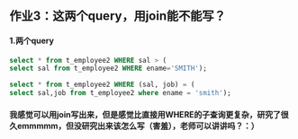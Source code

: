 ## 作业3：这两个query，用join能不能写？
#### 1.两个query

```SQL
select * from t_employee2 WHERE sal > (
select sal from t_employee2 WHERE ename='SMITH');

select * from t_employee2 WHERE (sal, job) = (
select sal,job from t_employee2 where ename = 'smith');
```
#### 我感觉可以用join写出来，但是感觉比直接用WHERE的子查询更复杂，研究了很久emmmmm，但没研究出来该怎么写（害羞），老师可以讲讲吗？：）
